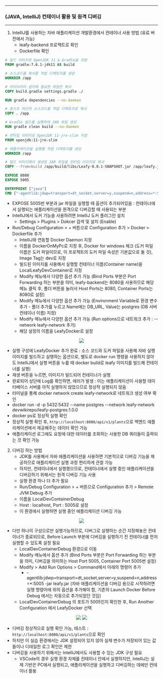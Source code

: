 -----
### (JAVA, IntelliJ) 컨테이너 활용 및 원격 디버깅
-----
1. IntelliJ를 사용하는 자바 애플리케이션 개발환경에서 컨테이너 사용 방법 (유료 버전에서 가능)
   - leafy-backend 프로젝트로 확인
   - Dockerfile 확인
```dockerfile
# 빌드 이미지로 OpenJDK 11 & Gradle을 지정
FROM gradle:7.6.1-jdk11 AS build

# 소스코드를 복사할 작업 디렉토리를 생성
WORKDIR /app

# 라이브러리 설치에 필요한 파일만 복사
COPY build.gradle settings.gradle ./

RUN gradle dependencies --no-daemon

# 호스트 머신의 소스코드를 작업 디렉토리로 복사
COPY . /app

# Gradle 빌드를 실행하여 JAR 파일 생성
RUN gradle clean build --no-daemon

# 런타임 이미지로 OpenJDK 11-jre-slim 지정
FROM openjdk:11-jre-slim

# 애플리케이션을 실행할 작업 디렉토리를 생성
WORKDIR /app

# 빌드 이미지에서 생성된 JAR 파일을 런타임 이미지로 복사
COPY --from=build /app/build/libs/Leafy-0.0.1-SNAPSHOT.jar /app/leafy.jar

EXPOSE 8080
EXPOSE 5005

ENTRYPOINT ["java"]
CMD ["-agentlib:jdwp=transport=dt_socket,server=y,suspend=n,address=*:5005", "-jar", "leafy.jar"]
```
  - EXPOSE 5005번 부분과 jar 파일을 실행할 때 옵션이 추가되어있음 : 컨테이너에서 실행되는 애플리케이션을 원격으로 디버깅할 때 사용되는 부분
  - IntelliJ에서 도커 기능을 사용하려면 IntelliJ 도커 플러그인 설치
    + Settings > Plugins > Dokcer 검색 및 설치 (Enable)
  - Run/Debug Configuration > + 버튼으로 Configuration 추가 > Docker > Dockerfile 추가
    + IntelliJ와 연동할 Docker Daemon 지정
    + 이름을 DockerOnMyPc로 지정 후, Docker for windows 체크 (도커 파일 이름은 도커 파일이므로, 이 프로젝트의 도커 파일 속성은 기본값으로 둘 것), Image Tag는 dev로 지정
    + 빌드된 이미지를 사용해서 실행할 컨테이너 이름(Container name)을 LocalLeafyDevContainer로 지정
    + Modify 메뉴에서 다양한 옵션 추가 가능 (Bind Ports 부분은 Port Forwarding 하는 부분을 의미, leafy-backend는 8080을 사용하므로 해당 메뉴 클릭 후, 폴더 버튼을 눌러서 Host Ports는 8080, Container Ports는 8080로 설정)
    + Modify 메뉴에서 다양한 옵션 추가 가능 (Environment Variable로 환경 변수 추가 - 폴더 추가를 누르고 Name에는 DB_URL, Value는 postgres (DB 서버 컨테이너 이름) 지정)
    + Modify 메뉴에서 다양한 옵션 추가 가능 (Run options으로 네트워크 추가 : --network leafy-network 추가)
    + 해당 설정의 이름을 LeafyDocker로 설정

<div align="center">
<img src="https://github.com/user-attachments/assets/455b813f-12d9-4c37-9549-6a724b8f69da">
</div>

  - 실행 구성에 LeafyDocker 추가 완료 : 소스 코드와 도커 파일을 사용해 자바 실행 이미지를 빌드하고 실행하는 옵션으로, 별도로 docker run 명령을 사용하지 않아도 IntelliJ에서 실행 버튼을 누를 때 docker build로 leafy 이미지를 빌드해 컨테이너를 실행)
  - 재생 버튼을 누르면, 이미지가 빌드되어 컨테이너가 실행
  - 완료되어 상단에 Log를 확인하면, 에러가 발생 : 이는 애플리케이션이 사용할 데이터베이스 서버를 아직 실행하지 않았으므로 정상적 실행되지 않음
  - 터미널을 통해 docker network create leafy-network로 네트워크 생성 여부 확인
  - docker run -d -p 5432:5432 --name postgres --network leafy-network devwikirepo/leafy-postgres:1.0.0
  - docker ps로 정상적 실행 확인
  - 정상적 실행 확인 후, ```http://localhost:8080/api/v1/plants```으로 백엔드 애플리케이션에서 제공해주는 데이터 확인 가능
  - 애플리케이션 로그에도 요청에 대한 데이터를 조회하는 사용한 DB 쿼리들이 출력되는 것 확인 가능

2. 디버깅 하는 방법
   - JDK를 사용해서 자바 애플리케이션을 사용하면 기본적으로 디버깅 기능을 제공하므로 애플리케이션 실행 과정 편리하게 관찰 가능
   - 하지만, 컨테이너에서 실행했으므로, 컨테이너에서 실행 중인 애플리케이션을 디버깅하기 위해서는 원격 디버깅 기능 사용
   - 실행 환경 하나 더 추가 필요
   - Run/Debug Configuration > + 버튼으로 Configuration 추가 > Remote JVM Debug 추가
    + 이름을 LocalDevContainerDebug
    + Host : localhost, Port : 5005로 설정
    + 이 환경에서 실행하면 실행 중인 애플리케이션 디버깅 가능

<div align="center">
<img src="https://github.com/user-attachments/assets/9fa3e0bc-7bd9-4126-8fbc-94d4935984a1">
</div>


  - 다만 하나의 구성으로만 실행가능하므로, 디버그로 실행하는 순간 지정해놓은 컨테이너가 종료되므로, Before Launch 부분에 디버깅을 실행하기 전 컨테이너를 먼저 실행할 수 있도록 설정 필요
    + LocalDevContainerDebug 환경으로 이동
    + Modify 메뉴에서 옵션 추가 (Bind Ports 부분은 Port Forwarding 하는 부분을 의미, 디버깅을 의미하는 Host Port 5005, Container Port 5005번 설정)
    + Modify > Add Run Options > Command에서 아래의 명령어 추가
      * -agentlib:jdwp=transport=dt_socket,server=y,suspend=n,address=*:5005 -jar leafy.jar (자바 애플리케이션을 디버깅 용으로 시작하려면 실행 명령어에 위의 옵션을 추가해야 함, 기존의 Launch Docker Before Debug 에서는 자동으로 추가되었던 것임)
    + LocalDevContainerDebug 의 포트가 5005인지 확인한 후, Run Another Configuration 에서 LeafyDocker 선택

<div align="center">
<img src="https://github.com/user-attachments/assets/3c0b943a-b6d1-4160-9240-0b75155cb8a1">
<img src="https://github.com/user-attachments/assets/c7346f74-10bf-4287-9f93-6f1b7bd86dbe">
</div>

  - 디버깅 정상적으로 실행 확인 가능, 테스트 : ```http://localhost:8080/api/v1/plants```으로 확인
  - 하지만 이 실습 환경에서는 JDK 설정되어 있지 않아 실제 변수가 저장되어 있는 값들이나 디테일한 로그 확인은 제한
  - 디버깅을 사용하기 위해서는 IntelliJ에서도 사용할 수 있는 JDK 구성 필요
    + VSCode의 경우 실행 환경 자체를 컨테이너 안에서 실행하지만, IntelliJ는 실제 기반은 PC에서 실행되고, 애플리케이션을 실행하고 디버깅하는 데에만 컨테이너 활용
